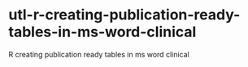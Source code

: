 # utl-r-creating-publication-ready-tables-in-ms-word-clinical
R creating publication ready tables in ms word clinical 
